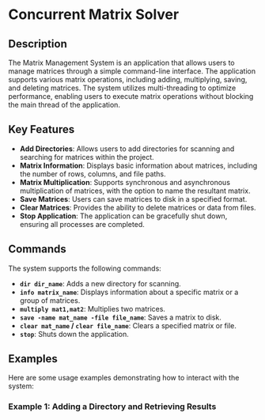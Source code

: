 # Concurrent Matrix Solver

## Description

The Matrix Management System is an application that allows users to manage matrices through a simple command-line interface. The application supports various matrix operations, including adding, multiplying, saving, and deleting matrices. The system utilizes multi-threading to optimize performance, enabling users to execute matrix operations without blocking the main thread of the application.

## Key Features

- **Add Directories**: Allows users to add directories for scanning and searching for matrices within the project.
- **Matrix Information**: Displays basic information about matrices, including the number of rows, columns, and file paths.
- **Matrix Multiplication**: Supports synchronous and asynchronous multiplication of matrices, with the option to name the resultant matrix.
- **Save Matrices**: Users can save matrices to disk in a specified format.
- **Clear Matrices**: Provides the ability to delete matrices or data from files.
- **Stop Application**: The application can be gracefully shut down, ensuring all processes are completed.

## Commands

The system supports the following commands:

- **`dir dir_name`**: Adds a new directory for scanning.
- **`info matrix_name`**: Displays information about a specific matrix or a group of matrices.
- **`multiply mat1,mat2`**: Multiplies two matrices.
- **`save -name mat_name -file file_name`**: Saves a matrix to disk.
- **`clear mat_name` / `clear file_name`**: Clears a specified matrix or file.
- **`stop`**: Shuts down the application.

## Examples

Here are some usage examples demonstrating how to interact with the system:

### Example 1: Adding a Directory and Retrieving Results

